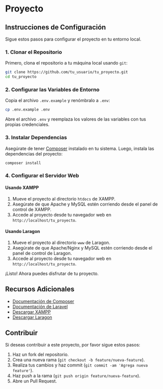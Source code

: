 # Proyecto

## Instrucciones de Configuración

Sigue estos pasos para configurar el proyecto en tu entorno local.

### 1. Clonar el Repositorio

Primero, clona el repositorio a tu máquina local usando `git`:

```bash
git clone https://github.com/tu_usuario/tu_proyecto.git
cd tu_proyecto
```

### 2. Configurar las Variables de Entorno

Copia el archivo `.env.example` y renómbralo a `.env`:

```bash
cp .env.example .env
```

Abre el archivo `.env` y reemplaza los valores de las variables con tus propias credenciales.

### 3. Instalar Dependencias

Asegúrate de tener [Composer](https://getcomposer.org/) instalado en tu sistema. Luego, instala las dependencias del proyecto:

```bash
composer install
```

### 4. Configurar el Servidor Web

#### Usando XAMPP

1. Mueve el proyecto al directorio `htdocs` de XAMPP.
2. Asegúrate de que Apache y MySQL estén corriendo desde el panel de control de XAMPP.
3. Accede al proyecto desde tu navegador web en `http://localhost/tu_proyecto`.

#### Usando Laragon

1. Mueve el proyecto al directorio `www` de Laragon.
2. Asegúrate de que Apache/Nginx y MySQL estén corriendo desde el panel de control de Laragon.
3. Accede al proyecto desde tu navegador web en `http://localhost/tu_proyecto`.


¡Listo! Ahora puedes disfrutar de tu proyecto.

## Recursos Adicionales

- [Documentación de Composer](https://getcomposer.org/doc/)
- [Documentación de Laravel](https://laravel.com/docs/)
- [Descargar XAMPP](https://www.apachefriends.org/index.html)
- [Descargar Laragon](https://laragon.org/)

## Contribuir

Si deseas contribuir a este proyecto, por favor sigue estos pasos:

1. Haz un fork del repositorio.
2. Crea una nueva rama (`git checkout -b feature/nueva-feature`).
3. Realiza tus cambios y haz commit (`git commit -am 'Agrega nueva feature'`).
4. Haz push a la rama (`git push origin feature/nueva-feature`).
5. Abre un Pull Request.

